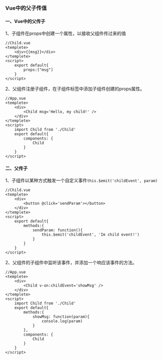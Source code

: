 ### Vue中的父子传值

#### 一、Vue中的父传子

1、子组件在props中创建一个属性，以接收父组件传过来的值

```vue
//Child.vue
<templete>
    <div>{{msg}}</div>
</templete>
<script>
	export default{
        props:["msg"]
    }
</script>
```

2、父组件注册子组件，在子组件标签中添加子组件创建的props属性。

````vue
//App.vue
<templete>
    <div>
        <Child msg='Hello, my child!' />
    </div>
</templete>
<script>
	import Child from './Child'
    export default{
        components: {
            Child
        }
    }
</script>
````

#### 二、父传子

1、子组件以某种方式触发一个自定义事件`this.$emit('childEvent', param)`

``` vue
//Child.vue
<templete>
    <div>
        <button @click='sendParam'></button>
    </div>
</templete>
<script>
    export default{
        methods:{
            sendParam: function(){
                this.$emit('childEvent', 'Im child event!')
            }
        }
    }
</script>
```

2、父组件的子组件中监听该事件，并添加一个响应该事件的方法。

```vue
//App.vue
<templete>
    <div>
        <Child v-on:childEvent='showMsg' />
    </div>
</templete>
<script>
	import Child from './Child'
    export default{
        methods:{
            showMsg: function(param){
                console.log(param)
            }
        },
        components: {
            Child
        }
    }
</script>
```


